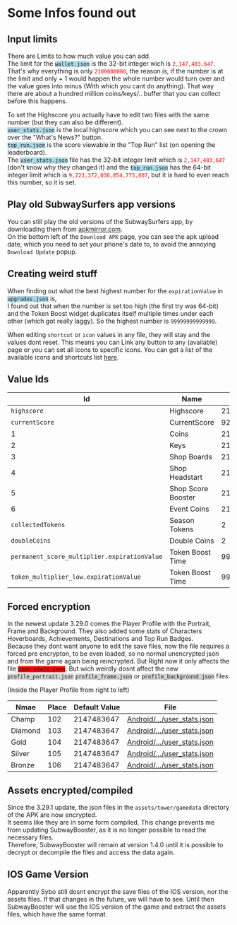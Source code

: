 # Some Infos found out

## Input limits

<p>
There are Limits to how much value you can add.<br>
The limit for the <code style="background-color: lightblue;">wallet.json</code> is the 32-bit integer wich is <code style="color: red;">2,147,483,647</code>.
That's why everything is only <code style="color: red;">2100000000</code>, the reason is, if the number is at the limit and only + 1 would happen the whole number would turn over and the value goes into minus (With which you cant do anything). That way there are about a hundred million coins/keys/.. buffer that you can collect before this happens.
</p>

<p>
To set the Highscore you actually have to edit two files with the same number (but they can also be different).<br>
<code style="background-color: lightblue;">user_stats.json</code> is the local highscore which you can see next to the crown over the "What's News?" button.<br>
<code style="background-color: lightblue;">top_run.json</code> is the score viewable in the "Top Run" list (on opening the leaderboard).<br>
The <code style="background-color: lightblue;">user_stats.json</code> file has the 32-bit integer limit which is <code style="color: red;">2,147,483,647</code> (don't know why they changed it) and the <code style="background-color: lightblue;">top_run.json</code> has the 64-bit integer limit which is <code style="color: red;">9,223,372,036,854,775,807</code>, but it is hard to even reach this number, so it is set.
</p>

## Play old SubwaySurfers app versions

<p>
You can still play the old versions of the SubwaySurfers app, by downloading them from <a href="https://www.apkmirror.com/apk/sybo-games/subwaysurfers/">apkmirror.com</a>.<br>
On the bottom left of the <code>Download APK</code> page, you can see the apk upload date, which you need to set your phone's date to, to avoid the annoying <code>Download Update</code> popup.
</p>

## Creating weird stuff

<p>
When finding out what the best highest number for the <code>expirationValue</code> in <code style="background-color: lightblue;">upgrades.json</code> is,<br>
I found out that when the number is set too high (the first try was 64-bit) and the Token Boost widget duplicates itself multiple times under each other (which got really laggy).
So the highest number is <code>99999999999999</code>.
</p>

<p>
When editing <code>shortcut</code> or <code>icon</code> values in any file, they will stay and the values dont reset.
This means you can Link any button to any (available) page or you can set all icons to specific icons.
You can get a list of the available icons and shortcuts list <a href="stuff.json">here</a>.
</p>

## Value Ids

| Id                                           | Name               | Default Value       | File                                                            |
| -------------------------------------------- | ------------------ | ------------------- | --------------------------------------------------------------- |
| `highscore`                                  | Highscore          | 2147483647          | [Android/.../user_stats.json](../src/profile/user_stats.json)   |
| `currentScore`                               | CurrentScore       | 9223372036854775807 | [Android/.../top_run.json](../src/profile/top_run.json)         |
| 1                                            | Coins              | 2100000000          | [Android/.../wallet.json](../src/profile/wallet.json)           |
| 2                                            | Keys               | 2100000000          | [Android/.../wallet.json](../src/profile/wallet.json)           |
| 3                                            | Shop Boards        | 2100000000          | [Android/.../wallet.json](../src/profile/wallet.json)           |
| 4                                            | Shop Headstart     | 2100000000          | [Android/.../wallet.json](../src/profile/wallet.json)           |
| 5                                            | Shop Score Booster | 2100000000          | [Android/.../wallet.json](../src/profile/wallet.json)           |
| 6                                            | Event Coins        | 2100000000          | [Android/.../wallet.json](../src/profile/wallet.json)           |
| `collectedTokens`                            | Season Tokens      | 2                   | [Android/.../season_hunt.json](../src/profile/season_hunt.json) |
| `doubleCoins`                                | Double Coins       | 2                   | [Android/.../upgrades.json](../src/profile/upgrades.json)       |
| `permanent_score_multiplier.expirationValue` | Token Boost Time   | 999999999999999     | [Android/.../upgrades.json](../src/profile/upgrades.json)       |
| `token_multiplier_low.expirationValue`       | Token Boost Time   | 99999999999999      | [Android/.../upgrades.json](.src/profile/upgrades.json)         |

## Forced encryption

<p>
In the newest update 3.29.0 comes the Player Profile with the Portrait, Frame and Background.
They also added some stats of Characters Hoverboards, Achievements, Destinations and Top Run Badges.<br>
Because they dont want anyone to edit the save files, now the file requires a forced pre encrypton, to be even loaded, so no normal unencrypted json and from the game again being reincrypted. But Right now it only affects the file <code style="background-color: red;">user_stats.json</code>.
But wich weirdly dosnt affect the new  <code style="background-color: lightgray;">profile_portrait.json</code> <code style="background-color: lightgray;">profile_frame.json</code>  or <code style="background-color: lightgray;">profile_background.json</code> files
</p>

(Inside the Player Profile from right to left)

| Nmae    | Place | Default Value | File                                                          |
| ------- | ----- | ------------- | ------------------------------------------------------------- |
| Champ   | 102   | 2147483647    | [Android/.../user_stats.json](../src/profile/user_stats.json) |
| Diamond | 103   | 2147483647    | [Android/.../user_stats.json](../src/profile/user_stats.json) |
| Gold    | 104   | 2147483647    | [Android/.../user_stats.json](../src/profile/user_stats.json) |
| Silver  | 105   | 2147483647    | [Android/.../user_stats.json](../src/profile/user_stats.json) |
| Bronze  | 106   | 2147483647    | [Android/.../user_stats.json](./.src/profile/user_stats.json) |

## Assets encrypted/compiled

<p>
Since the 3.29.1 update, the json files in the <code>assets/tower/gamedata</code> directory of the APK are now encrypted. <br>
It seems like they are in some form compiled. This change prevents me from updating SubwayBooster, as it is no longer possible to read the necessary files.<br>
Therefore, SubwayBooster will remain at version 1.4.0 until it is possible to decrypt or decompile the files and access the data again.
</p>

## IOS Game Version

<p>
Apparently Sybo still dosnt encrypt the save files of the IOS version, nor the assets files.
If that changes in the future, we will have to see.
Until then SubwayBooster will use the IOS version of the game and extract the assets files, which have the same format.
</p>
